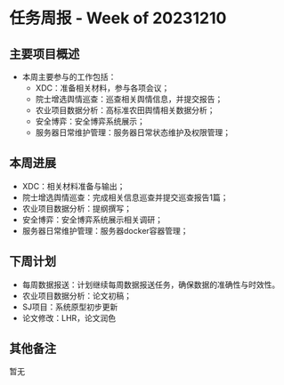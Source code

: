 # 任务周报 - Week of 20231210


## 主要项目概述
- 本周主要参与的工作包括：
	- XDC：准备相关材料，参与各项会议；
	- 院士增选舆情巡查：巡查相关舆情信息，并提交报告；
	- 农业项目数据分析：高标准农田舆情相关数据分析；
	- 安全博弈：安全博弈系统展示；
	- 服务器日常维护管理：服务器日常状态维护及权限管理；


## 本周进展
- XDC：相关材料准备与输出；
- 院士增选舆情巡查：完成相关信息巡查并提交巡查报告1篇；
- 农业项目数据分析：提纲撰写；
- 安全博弈：安全博弈系统展示相关调研；
- 服务器日常维护管理：服务器docker容器管理；

## 下周计划
- 每周数据报送：计划继续每周数据报送任务，确保数据的准确性与时效性。
- 农业项目数据分析：论文初稿；
- SJ项目：系统原型初步更新
- 论文修改：LHR，论文润色


## 其他备注
暂无